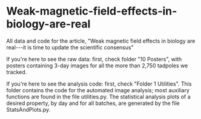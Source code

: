 # Weak-magnetic-field-effects-in-biology-are-real
All data and code for the article, "Weak magnetic field effects in biology are real---it is time to update the scientific consensus"

If you're here to see the raw data: first, check folder "10 Posters", with posters containing 3-day images for all the more than 2,750 tadpoles we tracked.

If you're here to see the analysis code: first, check "Folder 1 Utilities". This folder contains the code for the automated image analysis; most auxiliary functions are found in the file utilities.py. The statistical analysis plots of a desired property, by day and for all batches, are generated by the file StatsAndPlots.py. 
